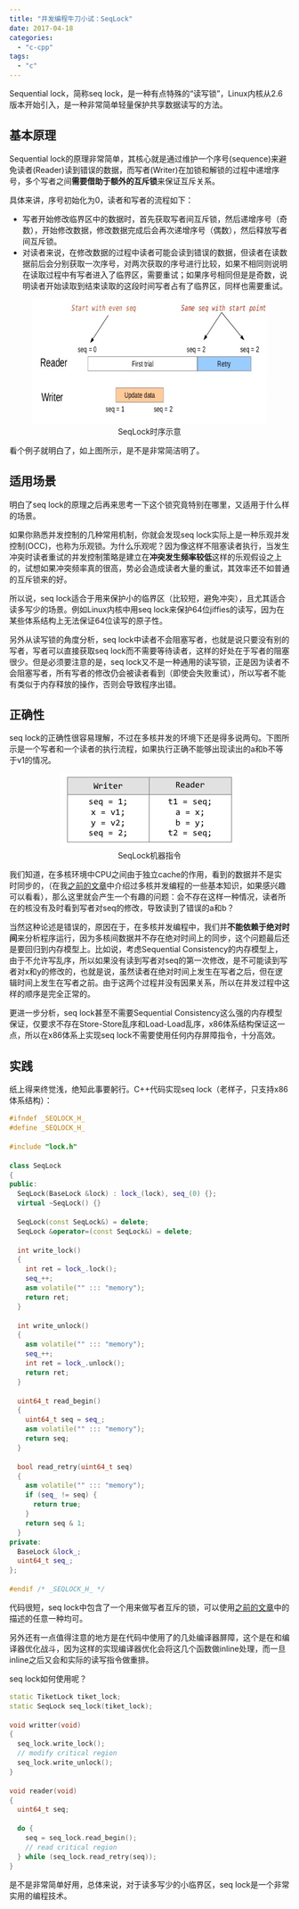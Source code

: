 ```yaml
---
title: "并发编程牛刀小试：SeqLock"
date: 2017-04-18
categories: 
  - "c-cpp"
tags: 
  - "c"
---
```


Sequential lock，简称seq lock，是一种有点特殊的“读写锁”，Linux内核从2.6版本开始引入，是一种非常简单轻量保护共享数据读写的方法。

## 基本原理


Sequential lock的原理非常简单，其核心就是通过维护一个序号(sequence)来避免读者(Reader)读到错误的数据，而写者(Writer)在加锁和解锁的过程中递增序号，多个写者之间**需要借助于额外的互斥锁**来保证互斥关系。

具体来讲，序号初始化为0，读者和写者的流程如下：

- 写者开始修改临界区中的数据时，首先获取写者间互斥锁，然后递增序号（奇数），开始修改数据，修改数据完成后会再次递增序号（偶数），然后释放写者间互斥锁。
- 对读者来说，在修改数据的过程中读者可能会读到错误的数据，但读者在读数据前后会分别获取一次序号，对两次获取的序号进行比较，如果不相同则说明在读取过程中有写者进入了临界区，需要重试；如果序号相同但是是奇数，说明读者开始读取到结束读取的这段时间写者占有了临界区，同样也需要重试。

<figure style="text-align: center;">
  <img src="/assets/images/seqlock1.jpg" alt="SeqLock时序示意" width="602" height="224" />
  <figcaption>SeqLock时序示意</figcaption>
</figure>

看个例子就明白了，如上图所示，是不是非常简洁明了。

<!--more-->

## 适用场景


明白了seq lock的原理之后再来思考一下这个锁究竟特别在哪里，又适用于什么样的场景。

如果你熟悉并发控制的几种常用机制，你就会发现seq lock实际上是一种乐观并发控制(OCC)，也称为乐观锁。为什么乐观呢？因为像这样不阻塞读者执行，当发生冲突时读者重试的并发控制策略是建立在**冲突发生频率较低**这样的乐观假设之上的，试想如果冲突频率真的很高，势必会造成读者大量的重试，其效率还不如普通的互斥锁来的好。

所以说，seq lock适合于用来保护小的临界区（比较短，避免冲突），且尤其适合读多写少的场景。例如Linux内核中用seq lock来保护64位jiffies的读写，因为在某些体系结构上无法保证64位读写的原子性。

另外从读写锁的角度分析，seq lock中读者不会阻塞写者，也就是说只要没有别的写者，写者可以直接获取seq lock而不需要等待读者，这样的好处在于写者的阻塞很少。但是必须要注意的是，seq lock又不是一种通用的读写锁，正是因为读者不会阻塞写者，所有写者的修改仍会被读者看到（即使会失败重试），所以写者不能有类似于内存释放的操作，否则会导致程序出错。

## 正确性


seq lock的正确性很容易理解，不过在多核并发的环境下还是得多说两句。下图所示是一个写者和一个读者的执行流程，如果执行正确不能够出现读出的a和b不等于v1的情况。

<figure style="text-align: center;">
  <img src="/assets/images/seqlock.png" alt="SeqLock机器指令" width="323" height="134" />
  <figcaption>SeqLock机器指令</figcaption>
</figure>

我们知道，在多核环境中CPU之间由于独立cache的作用，看到的数据并不是实时同步的，（在我[之前的文章](/2016/10/cache-coherence-sequential-consistency-and-memory-barrier/)中介绍过多核并发编程的一些基本知识，如果感兴趣可以看看），那么这里就会产生一个有趣的问题：会不存在这样一种情况，读者所在的核没有及时看到写者对seq的修改，导致读到了错误的a和b？

当然这种论述是错误的，原因在于，在多核并发编程中，我们并**不能依赖于绝对时间**来分析程序运行，因为多核间数据并不存在绝对时间上的同步，这个问题最后还是要回归到内存模型上。比如说，考虑Sequential Consistency的内存模型上，由于不允许写乱序，所以如果没有读到写者对seq的第一次修改，是不可能读到写者对x和y的修改的，也就是说，虽然读者在绝对时间上发生在写者之后，但在逻辑时间上发生在写者之前。由于这两个过程并没有因果关系，所以在并发过程中这样的顺序是完全正常的。

更进一步分析，seq lock甚至不需要Sequential Consistency这么强的内存模型保证，仅要求不存在Store-Store乱序和Load-Load乱序，x86体系结构保证这一点，所以在x86体系上实现seq lock不需要使用任何内存屏障指令，十分高效。

## 实践


纸上得来终觉浅，绝知此事要躬行。C++代码实现seq lock（老样子，只支持x86体系结构）：

```cpp
#ifndef _SEQLOCK_H_
#define _SEQLOCK_H_

#include "lock.h"

class SeqLock
{
public:
  SeqLock(BaseLock &lock) : lock_(lock), seq_(0) {};
  virtual ~SeqLock() {}

  SeqLock(const SeqLock&) = delete;
  SeqLock &operator=(const SeqLock&) = delete;

  int write_lock()
  {
    int ret = lock_.lock();
    seq_++;
    asm volatile("" ::: "memory");
    return ret;
  }

  int write_unlock()
  {
    asm volatile("" ::: "memory");
    seq_++;
    int ret = lock_.unlock();
    return ret;
  }

  uint64_t read_begin()
  {
    uint64_t seq = seq_;
    asm volatile("" ::: "memory");
    return seq;
  }

  bool read_retry(uint64_t seq)
  {
    asm volatile("" ::: "memory");
    if (seq_ != seq) {
      return true;
    }
    return seq & 1;
  }
private:
  BaseLock &lock_;
  uint64_t seq_;
};

#endif /* _SEQLOCK_H_ */
```

代码很短，seq lock中包含了一个用来做写者互斥的锁，可以使用[之前的文章](/2017/01/用户态同步之自旋锁/)中的描述的任意一种均可。

另外还有一点值得注意的地方是在代码中使用了的几处编译器屏障，这个是在和编译器优化战斗，因为这样的实现编译器优化会将这几个函数做inline处理，而一旦inline之后又会和实际的读写指令做重排。

seq lock如何使用呢？

```cpp
static TiketLock tiket_lock;
static SeqLock seq_lock(tiket_lock);

void writter(void)
{
  seq_lock.write_lock();
  // modify critical region
  seq_lock.write_unlock();
}

void reader(void)
{
  uint64_t seq;

  do {
    seq = seq_lock.read_begin();
    // read critical region
  } while (seq_lock.read_retry(seq));
}

```

是不是非常简单好用，总体来说，对于读多写少的小临界区，seq lock是一个非常实用的编程技术。
